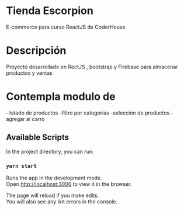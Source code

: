 # Tienda Escorpion

E-commerce para curso ReactJS de CoderHouse 

# Descripción 
Proyecto desarrollado en RectJS , bootstrap y Firebase para almacenar productos y ventas

# Contempla modulo de 
-listado de productos
-filtro por categorias
-seleccion de productos 
-agregar al carro

## Available Scripts

In the project directory, you can run:

### `yarn start`

Runs the app in the development mode.\
Open [http://localhost:3000](http://localhost:3000) to view it in the browser.

The page will reload if you make edits.\
You will also see any lint errors in the console.


